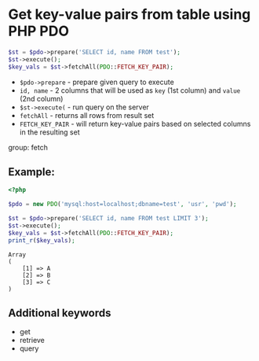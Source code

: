 # Get key-value pairs from table using PHP PDO

```php
$st = $pdo->prepare('SELECT id, name FROM test');
$st->execute();
$key_vals = $st->fetchAll(PDO::FETCH_KEY_PAIR);
```

- `$pdo->prepare` - prepare given query to execute
- `id, name` - 2 columns that will be used as `key` (1st column) and `value` (2nd column)
- `$st->execute(` - run query on the server
- `fetchAll` - returns all rows from result set
- `FETCH_KEY_PAIR` - will return key-value pairs based on selected columns in the resulting set

group: fetch

## Example: 
```php
<?php

$pdo = new PDO('mysql:host=localhost;dbname=test', 'usr', 'pwd');

$st = $pdo->prepare('SELECT id, name FROM test LIMIT 3');
$st->execute();
$key_vals = $st->fetchAll(PDO::FETCH_KEY_PAIR);
print_r($key_vals);
```
```
Array
(
    [1] => A
    [2] => B
    [3] => C
)

```

## Additional keywords
- get
- retrieve
- query

